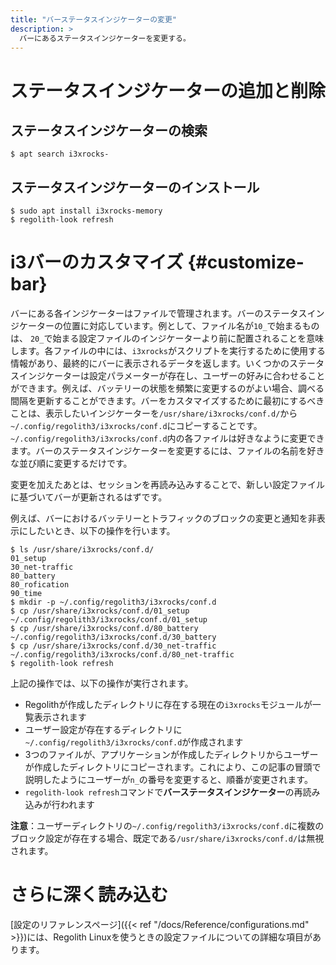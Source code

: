 ```yaml
---
title: "バーステータスインジケーターの変更"
description: >
  バーにあるステータスインジケーターを変更する。
---
```


# ステータスインジケーターの追加と削除

## ステータスインジケーターの検索

```console
$ apt search i3xrocks-
```

## ステータスインジケーターのインストール

```console
$ sudo apt install i3xrocks-memory
$ regolith-look refresh
```

# i3バーのカスタマイズ {#customize-bar}

バーにある各インジケーターはファイルで管理されます。バーのステータスインジケーターの位置に対応しています。例として、ファイル名が`10_`で始まるものは、 `20_`で始まる設定ファイルのインジケーターより前に配置されることを意味します。各ファイルの中には、`i3xrocks`がスクリプトを実行するために使用する情報があり、最終的にバーに表示されるデータを返します。いくつかのステータスインジケーターは設定パラメーターが存在し、ユーザーの好みに合わせることができます。例えば、バッテリーの状態を頻繁に変更するのがよい場合、調べる間隔を更新することができます。バーをカスタマイズするために最初にするべきことは、表示したいインジケーターを`/usr/share/i3xrocks/conf.d/`から`~/.config/regolith3/i3xrocks/conf.d`にコピーすることです。 `~/.config/regolith3/i3xrocks/conf.d`内の各ファイルは好きなように変更できます。バーのステータスインジケーターを変更するには、ファイルの名前を好きな並び順に変更するだけです。

変更を加えたあとは、セッションを再読み込みすることで、新しい設定ファイルに基づいてバーが更新されるはずです。

例えば、バーにおけるバッテリーとトラフィックのブロックの変更と通知を非表示にしたいとき、以下の操作を行います。

```console
$ ls /usr/share/i3xrocks/conf.d/
01_setup
30_net-traffic
80_battery
80_rofication
90_time
$ mkdir -p ~/.config/regolith3/i3xrocks/conf.d
$ cp /usr/share/i3xrocks/conf.d/01_setup ~/.config/regolith3/i3xrocks/conf.d/01_setup
$ cp /usr/share/i3xrocks/conf.d/80_battery ~/.config/regolith3/i3xrocks/conf.d/30_battery
$ cp /usr/share/i3xrocks/conf.d/30_net-traffic ~/.config/regolith3/i3xrocks/conf.d/80_net-traffic
$ regolith-look refresh
```

上記の操作では、以下の操作が実行されます。

-   Regolithが作成したディレクトリに存在する現在の`i3xrocks`モジュールが一覧表示されます
-   ユーザー設定が存在するディレクトリに`~/.config/regolith3/i3xrocks/conf.d`が作成されます
-   3つのファイルが、アプリケーションが作成したディレクトリからユーザーが作成したディレクトリにコピーされます。これにより、この記事の冒頭で説明したようにユーザーが`n_`の番号を変更すると、順番が変更されます。
-   `regolith-look refresh`コマンドで**バーステータスインジケーター**の再読み込みが行われます

**注意**：ユーザーディレクトリの`~/.config/regolith3/i3xrocks/conf.d`に複数のブロック設定が存在する場合、既定である`/usr/share/i3xrocks/conf.d/`は無視されます。

# さらに深く読み込む

[設定のリファレンスページ]({{< ref "/docs/Reference/configurations.md" >}})には、Regolith Linuxを使うときの設定ファイルについての詳細な項目があります。
